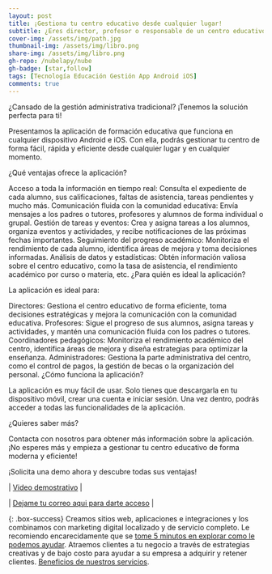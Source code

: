 ```yaml
---
layout: post
title: ¡Gestiona tu centro educativo desde cualquier lugar!
subtitle: ¿Eres director, profesor o responsable de un centro educativo?
cover-img: /assets/img/path.jpg
thumbnail-img: /assets/img/libro.png
share-img: /assets/img/libro.png
gh-repo: /nubelapy/nube
gh-badge: [star,follow]
tags: [Tecnología Educación Gestión App Android iOS]
comments: true
---
```


¿Cansado de la gestión administrativa tradicional? ¡Tenemos la solución perfecta para ti!

Presentamos la aplicación de formación educativa que funciona en cualquier dispositivo Android e iOS. Con ella, podrás gestionar tu centro de forma fácil, rápida y eficiente desde cualquier lugar y en cualquier momento.

¿Qué ventajas ofrece la aplicación?

Acceso a toda la información en tiempo real: Consulta el expediente de cada alumno, sus calificaciones, faltas de asistencia, tareas pendientes y mucho más.
Comunicación fluida con la comunidad educativa: Envía mensajes a los padres o tutores, profesores y alumnos de forma individual o grupal.
Gestión de tareas y eventos: Crea y asigna tareas a los alumnos, organiza eventos y actividades, y recibe notificaciones de las próximas fechas importantes.
Seguimiento del progreso académico: Monitoriza el rendimiento de cada alumno, identifica áreas de mejora y toma decisiones informadas.
Análisis de datos y estadísticas: Obtén información valiosa sobre el centro educativo, como la tasa de asistencia, el rendimiento académico por curso o materia, etc.
¿Para quién es ideal la aplicación?

La aplicación es ideal para:

Directores: Gestiona el centro educativo de forma eficiente, toma decisiones estratégicas y mejora la comunicación con la comunidad educativa.
Profesores: Sigue el progreso de sus alumnos, asigna tareas y actividades, y mantén una comunicación fluida con los padres o tutores.
Coordinadores pedagógicos: Monitoriza el rendimiento académico del centro, identifica áreas de mejora y diseña estrategias para optimizar la enseñanza.
Administradores: Gestiona la parte administrativa del centro, como el control de pagos, la gestión de becas o la organización del personal.
¿Cómo funciona la aplicación?

La aplicación es muy fácil de usar. Solo tienes que descargarla en tu dispositivo móvil, crear una cuenta e iniciar sesión. Una vez dentro, podrás acceder a todas las funcionalidades de la aplicación.

¿Quieres saber más?

Contacta con nosotros para obtener más información sobre la aplicación. ¡No esperes más y empieza a gestionar tu centro educativo de forma moderna y eficiente!

¡Solicita una demo ahora y descubre todas sus ventajas!

| [Video demostrativo](https://www.tiktok.com/@fedecattaneoweb/video/7346234072538336518) | 


| [Dejame tu correo aqui para darte acceso](https://wa.me/595991855292) | 

{: .box-success}
Creamos sitios web, aplicaciones e integraciones y los combinamos con marketing digital localizado y de servicio completo. Le recomiendo encarecidamente que se [tome 5 minutos en explorar como le podemos ayudar](https://www.facebook.com/nube.io). Atraemos clientes a tu negocio a través de estrategias creativas y de bajo costo para ayudar a su empresa a adquirir y retener clientes. [Beneficios de nuestros servicios](https://nubelapy.github.io/nube/aboutme/).